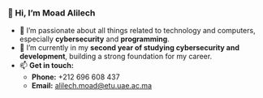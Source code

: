 
### 👋 Hi, I’m **Moad Alilech**  
- 👀 I’m passionate about all things related to technology and computers, especially **cybersecurity** and **programming**.  
- 🌱 I’m currently in my **second year of studying cybersecurity and development**, building a strong foundation for my career.  
- 📫 **Get in touch:**  
  - **Phone:** +212 696 608 437  
  - **Email:** alilech.moad@etu.uae.ac.ma  


